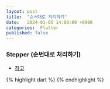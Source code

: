 ```yaml
---
layout: post
title:  "순서대로 처리하기"
date:   2024-01-05 14:09:00 +0900
categories:  Flutter
published: false
---
```


### Stepper (순번대로 처리하기)

- [참고]()

{% highlight dart %}
{% endhighlight %}